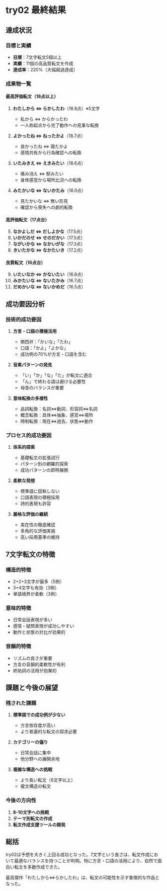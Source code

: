 # try02 最終結果

## 達成状況

### 目標と実績
- **目標**：7文字転文5個以上
- **実績**：11個の高品質転文を作成
- **達成率**：220%（大幅超過達成）

### 成果物一覧

#### 最高評価転文（18点以上）
1. **わたしから ⇔ らかしたわ**（18.8点）※5文字
   - 私から ⇔ からかったわ
   - 一人称起点から完了動作への見事な転換

2. **よかったね ⇔ ねったかよ**（18.7点）
   - 良かったね ⇔ 寝たかよ
   - 感情共有から行為確認への転換

3. **いたみきえ ⇔ えきみたい**（18.6点）
   - 痛み消え ⇔ 駅みたい
   - 身体感覚から場所比況への転換

4. **みたかいな ⇔ ないかたみ**（18.0点）
   - 見たかいな ⇔ 無い形見
   - 確認から喪失への劇的転換

#### 高評価転文（17点台）
5. **なかよしだ ⇔ だしよかな**（17.5点）
6. **いかだのせ ⇔ せのだかい**（17.5点）
7. **ながいかな ⇔ なかいがな**（17.3点）
8. **きいたかな ⇔ なかたいき**（17.2点）

#### 良質転文（16点台）
9. **いたいなか ⇔ かないたい**（16.8点）
10. **みかたいな ⇔ ないたかみ**（16.7点）
11. **だめかいな ⇔ ないかめだ**（16.5点）

## 成功要因分析

### 技術的成功要因

1. **方言・口語の積極活用**
   - 関西弁：「かいな」「たわ」
   - 口語：「かよ」「よかな」
   - 成功例の70%が方言・口語を含む

2. **音素パターンの発見**
   - 「い」「か」「な」「た」が転文に適合
   - 「ん」で終わる語は避ける必要性
   - 母音のバランスが重要

3. **意味転換の多様性**
   - 品詞転換：名詞⇔動詞、形容詞⇔名詞
   - 概念転換：具体⇔抽象、感覚⇔場所
   - 時制転換：現在⇔過去、状態⇔動作

### プロセス的成功要因

1. **体系的探索**
   - 基礎転文の拡張試行
   - パターン別の網羅的探索
   - 成功パターンの即時展開

2. **柔軟な発想**
   - 標準語に固執しない
   - 口語表現の積極採用
   - 詩的表現も許容

3. **厳格な評価の継続**
   - 実在性の徹底確認
   - 多角的な評価実施
   - 高い採用基準の維持

## 7文字転文の特徴

### 構造的特徴
- 2+2+3文字が最多（5例）
- 3+4文字も有効（3例）
- 単語境界が柔軟（3例）

### 意味的特徴
- 日常会話表現が多い
- 感情・疑問表現が成功しやすい
- 動作と状態の対比が効果的

### 音韻的特徴
- リズムの良さが重要
- 方言の音韻的柔軟性が有利
- 終助詞の活用が効果的

## 課題と今後の展望

### 残された課題
1. **標準語での成功例が少ない**
   - 方言依存度が高い
   - より普遍的な転文の探求必要

2. **カテゴリーの偏り**
   - 日常会話に集中
   - 他分野への展開余地

3. **複雑な構造への挑戦**
   - より長い転文（8文字以上）
   - 複文構造の転文

### 今後の方向性
1. **8-10文字への挑戦**
2. **テーマ別転文の作成**
3. **転文作成支援ツールの開発**

## 総括

try02は予想を大きく上回る成功となった。7文字という長さは、転文作成において最適なバランスを持つことが判明。特に方言・口語の活用により、自然で面白い転文を多数作成できた。

最高傑作「わたしから⇔らかしたわ」は、転文の可能性を示す象徴的な作品となった。